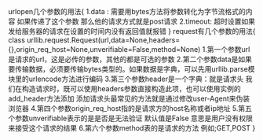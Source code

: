 urlopen几个参数的用法{
    1.data : 需要用bytes方法将参数转化为字节流格式的内容 如果传递了这个参数 那么他的请求方式就是post请求
    2.timeout: 超时设置如果发给服务器的请求在设置的时间内没有返回值就报错
}
request有几个参数的用法{
    class urllib.request.Request(url,data=None,headers={},origin_req_host=None,unverifiable=False,method=None)
    1.第一个参数url是请求的url，这是必传的参数，其他的都是可选的参数
    2.第二个参数data是如果要传输数据，必须要传输bytes类型的。如果数据是字典，可以先用urllib.parse模块里的urlencode方法进行编码
    3.第三个参数header是一个字典：就是请求头 我们在构造请求时，既可以使用headers参数直接构造此项，也可以使用实例的add_header方法添加
    添加请求头最常见的方法就是通过修改user-Agent来伪装浏览器
    4.第四个参数origin_req_host指的是请求方的host名称或者ip地址
    5.第五个参数unverifiable表示的是是否是无法验证 默认值是False 意思是用户没有权限来接受这个请求的结果
    6.第六个参数method表的是请求的方法 例如;GET,POST
}